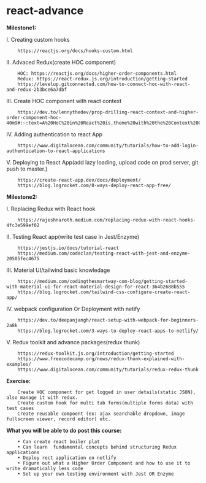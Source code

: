 # react-advance

**Milestone1:**

I. Creating custom hooks

        https://reactjs.org/docs/hooks-custom.html

II. Advaced Redux(create HOC component)

        HOC: https://reactjs.org/docs/higher-order-components.html
        Redux: https://react-redux.js.org/introduction/getting-started
        https://levelup.gitconnected.com/how-to-connect-hoc-with-react-and-redux-2b3bce6a7dbf

III. Create HOC component with react context

        https://dev.to/lennythedev/prop-drilling-react-context-and-higher-order-component-hoc-40m9#:~:text=A%20HoC%20in%20React%20is,theme%20with%20the%20Context%20Consumer.

IV. Adding authentication to react App

        https://www.digitalocean.com/community/tutorials/how-to-add-login-authentication-to-react-applications
        
V.  Deploying to React App(add lazy loading, upload code on prod server, git push to master.)

        https://create-react-app.dev/docs/deployment/
        https://blog.logrocket.com/8-ways-deploy-react-app-free/


**Milestone2:**	

I. Replacing  Redux with  React hook

        https://rajeshnaroth.medium.com/replacing-redux-with-react-hooks-4fc3e599ef02

II. Testing React app(write test case in Jest/Enzyme)

        https://jestjs.io/docs/tutorial-react
        https://medium.com/codeclan/testing-react-with-jest-and-enzyme-20505fec4675

III. Material UI/tailwind basic knowledage

        https://medium.com/codingthesmartway-com-blog/getting-started-with-material-ui-for-react-material-design-for-react-364b2688b555
        https://blog.logrocket.com/tailwind-css-configure-create-react-app/

IV. webpack configuration Or Deployment with netify

        https://dev.to/deepanjangh/react-setup-with-webpack-for-beginners-2a8k
        https://blog.logrocket.com/3-ways-to-deploy-react-apps-to-netlify/

V. Redux toolkit and advance packages(redux thunk)

        https://redux-toolkit.js.org/introduction/getting-started
        https://www.freecodecamp.org/news/redux-thunk-explained-with-examples/
        https://www.digitalocean.com/community/tutorials/redux-redux-thunk
        
**Exercise:**

        Create HOC component for get logged in user details(static JSON), also manage it with redux.
        Create custom hook for multi tab forms(multiple forms data) with test cases
        Create reusable compoent (ex: ajax searchable dropdown, image fullscreen viewer, record editor) etc. 

**What you will be able to do post this course:**

        • Can create react boiler plat
        • Can learn  fundamental concepts behind structuring Redux applications
        • Deploy rect application on netlify
        • Figure out what a Higher Order Component and how to use it to write dramatically less code
        • Set up your own testing environment with Jest OR Enzyme
